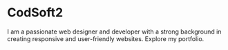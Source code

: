 # CodSoft2
I am a passionate web designer and developer with a strong background in creating responsive and user-friendly websites. Explore my portfolio.
